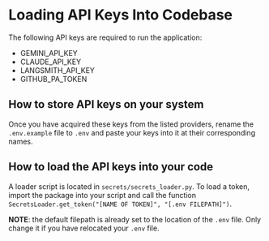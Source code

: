 # Loading API Keys Into Codebase

The following API keys are required to run the application:
- GEMINI_API_KEY
- CLAUDE_API_KEY
- LANGSMITH_API_KEY
- GITHUB_PA_TOKEN

## How to store API keys on your system

Once you have acquired these keys from the listed providers, rename the `.env.example` file to 
`.env` and paste your keys into it at their corresponding names.

## How to load the API keys into your code

A loader script is located in `secrets/secrets_loader.py`. To load a token, import the package into
your script and call the function `SecretsLoader.get_token("[NAME OF TOKEN]", "[.env FILEPATH]")`.

**NOTE**: the default filepath is already set to the location of the `.env` file. Only change it if
you have relocated your `.env` file. 
